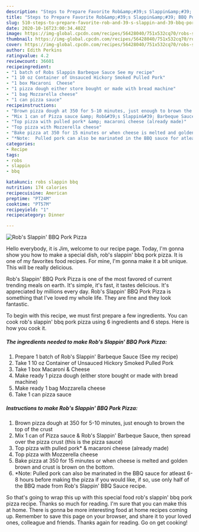 ```yaml
---
description: "Steps to Prepare Favorite Rob&amp;#39;s Slappin&amp;#39; BBQ Pork Pizza"
title: "Steps to Prepare Favorite Rob&amp;#39;s Slappin&amp;#39; BBQ Pork Pizza"
slug: 510-steps-to-prepare-favorite-rob-and-39-s-slappin-and-39-bbq-pork-pizza
date: 2020-10-16T23:00:34.402Z
image: https://img-global.cpcdn.com/recipes/56428040/751x532cq70/robs-slappin-bbq-pork-pizza-recipe-main-photo.jpg
thumbnail: https://img-global.cpcdn.com/recipes/56428040/751x532cq70/robs-slappin-bbq-pork-pizza-recipe-main-photo.jpg
cover: https://img-global.cpcdn.com/recipes/56428040/751x532cq70/robs-slappin-bbq-pork-pizza-recipe-main-photo.jpg
author: Edith Perkins
ratingvalue: 4.2
reviewcount: 36601
recipeingredient:
- "1 batch of Robs Slappin Barbeque Sauce See my recipe"
- "1 10 oz Container of Unsauced Hickory Smoked Pulled Pork"
- "1 box Macaroni  Cheese"
- "1 pizza dough either store bought or made with bread machine"
- "1 bag Mozzarella cheese"
- "1 can pizza sauce"
recipeinstructions:
- "Brown pizza dough at 350 for 5-10 minutes, just enough to brown the top of the crust"
- "Mix 1 can of Pizza sauce &amp; Rob&#39;s Slappin&#39; Barbeque Sauce, then spread over the pizza crust (this is the pizza sauce)"
- "Top pizza with pulled pork* &amp; macaroni cheese (already made)"
- "Top pizza with Mozzerella cheese"
- "Bake pizza at 350 for 15 minutes or when cheese is melted and golden brown and crust is brown on the bottom."
- "*Note:  Pulled pork can also be marinated in the BBQ sauce for atleast 6-8 hours before making the pizza if you would like, if so, use only half of the BBQ made from Rob&#39;s Slappin&#39; BBQ Sauce recipe."
categories:
- Recipe
tags:
- robs
- slappin
- bbq

katakunci: robs slappin bbq 
nutrition: 174 calories
recipecuisine: American
preptime: "PT24M"
cooktime: "PT57M"
recipeyield: "1"
recipecategory: Dinner

---
```



![Rob&#39;s Slappin&#39; BBQ Pork Pizza](https://img-global.cpcdn.com/recipes/56428040/751x532cq70/robs-slappin-bbq-pork-pizza-recipe-main-photo.jpg)

Hello everybody, it is Jim, welcome to our recipe page. Today, I'm gonna show you how to make a special dish, rob&#39;s slappin&#39; bbq pork pizza. It is one of my favorites food recipes. For mine, I'm gonna make it a bit unique. This will be really delicious.



Rob&#39;s Slappin&#39; BBQ Pork Pizza is one of the most favored of current trending meals on earth. It's simple, it's fast, it tastes delicious. It's appreciated by millions every day. Rob&#39;s Slappin&#39; BBQ Pork Pizza is something that I've loved my whole life. They are fine and they look fantastic.


To begin with this recipe, we must first prepare a few ingredients. You can cook rob&#39;s slappin&#39; bbq pork pizza using 6 ingredients and 6 steps. Here is how you cook it.

<!--inarticleads1-->

##### The ingredients needed to make Rob&#39;s Slappin&#39; BBQ Pork Pizza:

1. Prepare 1 batch of Rob&#39;s Slappin&#39; Barbeque Sauce (See my recipe)
1. Take 1 10 oz Container of Unsauced Hickory Smoked Pulled Pork
1. Take 1 box Macaroni &amp; Cheese
1. Make ready 1 pizza dough (either store bought or made with bread machine)
1. Make ready 1 bag Mozzarella cheese
1. Take 1 can pizza sauce




<!--inarticleads2-->

##### Instructions to make Rob&#39;s Slappin&#39; BBQ Pork Pizza:

1. Brown pizza dough at 350 for 5-10 minutes, just enough to brown the top of the crust
1. Mix 1 can of Pizza sauce &amp; Rob&#39;s Slappin&#39; Barbeque Sauce, then spread over the pizza crust (this is the pizza sauce)
1. Top pizza with pulled pork* &amp; macaroni cheese (already made)
1. Top pizza with Mozzerella cheese
1. Bake pizza at 350 for 15 minutes or when cheese is melted and golden brown and crust is brown on the bottom.
1. *Note:  Pulled pork can also be marinated in the BBQ sauce for atleast 6-8 hours before making the pizza if you would like, if so, use only half of the BBQ made from Rob&#39;s Slappin&#39; BBQ Sauce recipe.




So that's going to wrap this up with this special food rob&#39;s slappin&#39; bbq pork pizza recipe. Thanks so much for reading. I'm sure that you can make this at home. There is gonna be more interesting food at home recipes coming up. Remember to save this page on your browser, and share it to your loved ones, colleague and friends. Thanks again for reading. Go on get cooking!
